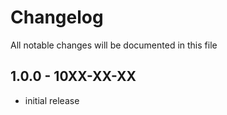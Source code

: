 # Changelog

All notable changes will be documented in this file

## 1.0.0 - 10XX-XX-XX

- initial release

